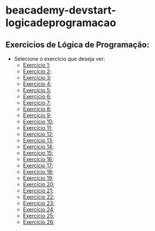 # beacademy-devstart-logicadeprogramacao

## Exercicios de Lógica de Programação: 
* Selecione o exercício que deseja ver:
  * [Exercício 1](https://github.com/Rafess/beacademy-devstart-logicadeprogramacao/tree/exercicio1);
  * [Exercício 2](https://github.com/Rafess/beacademy-devstart-logicadeprogramacao/tree/exercicio2);
  * [Exercício 3](https://github.com/Rafess/beacademy-devstart-logicadeprogramacao/tree/exercicio3);
  * [Exercício 4](https://github.com/Rafess/beacademy-devstart-logicadeprogramacao/tree/exercicio4);
  * [Exercício 5](https://github.com/Rafess/beacademy-devstart-logicadeprogramacao/tree/exercicio5);
  * [Exercício 6](https://github.com/Rafess/beacademy-devstart-logicadeprogramacao/tree/exercicio6);
  * [Exercício 7](https://github.com/Rafess/beacademy-devstart-logicadeprogramacao/tree/exercicio7);
  * [Exercício 8](https://github.com/Rafess/beacademy-devstart-logicadeprogramacao/tree/exercicio8);
  * [Exercício 9](https://github.com/Rafess/beacademy-devstart-logicadeprogramacao/tree/exercicio9);
  * [Exercício 10](https://github.com/Rafess/beacademy-devstart-logicadeprogramacao/tree/exercicio10);
  * [Exercício 11](https://github.com/Rafess/beacademy-devstart-logicadeprogramacao/tree/exercicio11);
  * [Exercício 12](https://github.com/Rafess/beacademy-devstart-logicadeprogramacao/tree/exercicio12);
  * [Exercício 13](https://github.com/Rafess/beacademy-devstart-logicadeprogramacao/tree/exercicio13);
  * [Exercício 14](https://github.com/Rafess/beacademy-devstart-logicadeprogramacao/tree/exercicio14);
  * [Exercício 15](https://github.com/Rafess/beacademy-devstart-logicadeprogramacao/tree/exercicio15);
  * [Exercício 16](https://github.com/Rafess/beacademy-devstart-logicadeprogramacao/tree/exercicio16);
  * [Exercício 17](https://github.com/Rafess/beacademy-devstart-logicadeprogramacao/tree/exercicio17);
  * [Exercício 18](https://github.com/Rafess/beacademy-devstart-logicadeprogramacao/tree/exercicio18);
  * [Exercício 19](https://github.com/Rafess/beacademy-devstart-logicadeprogramacao/tree/exercicio19);
  * [Exercício 20](https://github.com/Rafess/beacademy-devstart-logicadeprogramacao/tree/exercicio20);
  * [Exercício 21](https://github.com/Rafess/beacademy-devstart-logicadeprogramacao/tree/exercicio21);
  * [Exercício 22](https://github.com/Rafess/beacademy-devstart-logicadeprogramacao/tree/exercicio22);
  * [Exercício 23](https://github.com/Rafess/beacademy-devstart-logicadeprogramacao/tree/exercicio23);
  * [Exercício 24](https://github.com/Rafess/beacademy-devstart-logicadeprogramacao/tree/exercicio24);
  * [Exercício 25](https://github.com/Rafess/beacademy-devstart-logicadeprogramacao/tree/exercicio25);
  * [Exercício 26](https://github.com/Rafess/beacademy-devstart-logicadeprogramacao/tree/exercicio26);
